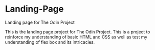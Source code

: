 # Landing-Page
Landing page for The Odin Project

This is the landing page project for The Odin Project. This is a project to reinforce my understanding of basic HTML and CSS as well as test my understanding of flex box and its intricacies.